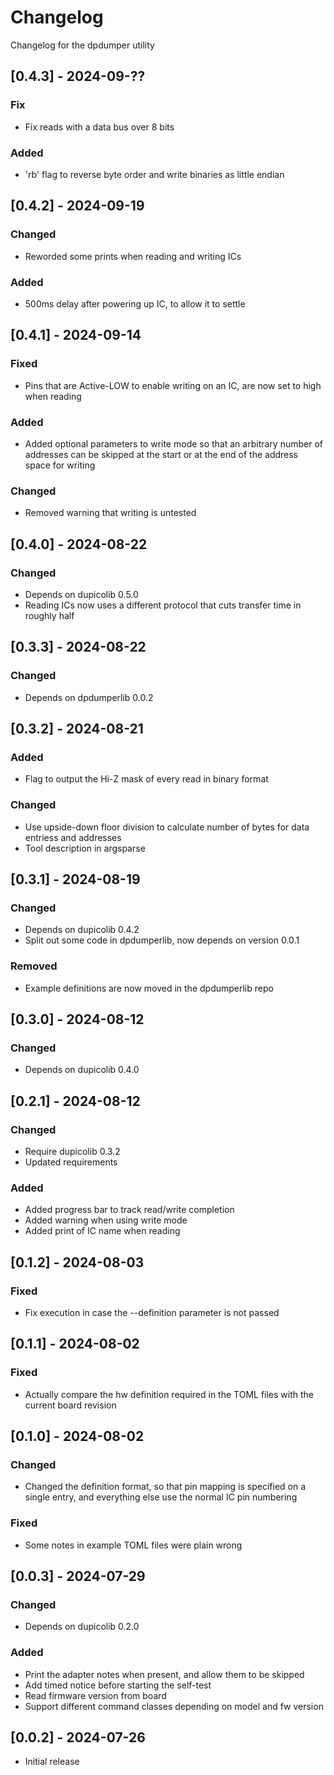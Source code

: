 # Changelog
Changelog for the dpdumper utility

## [0.4.3] - 2024-09-??
### Fix
- Fix reads with a data bus over 8 bits

### Added
- 'rb' flag to reverse byte order and write binaries as little endian

## [0.4.2] - 2024-09-19
### Changed
- Reworded some prints when reading and writing ICs

### Added
- 500ms delay after powering up IC, to allow it to settle

## [0.4.1] - 2024-09-14
### Fixed
- Pins that are Active-LOW to enable writing on an IC, are now set to high when reading

### Added
- Added optional parameters to write mode so that an arbitrary number of addresses can be skipped at the start or at the end of the address space for writing

### Changed
- Removed warning that writing is untested

## [0.4.0] - 2024-08-22
### Changed
- Depends on dupicolib 0.5.0
- Reading ICs now uses a different protocol that cuts transfer time in roughly half

## [0.3.3] - 2024-08-22
### Changed
- Depends on dpdumperlib 0.0.2

## [0.3.2] - 2024-08-21
### Added
- Flag to output the Hi-Z mask of every read in binary format

### Changed
- Use upside-down floor division to calculate number of bytes for data entriess and addresses
- Tool description in argsparse

## [0.3.1] - 2024-08-19
### Changed
- Depends on dupicolib 0.4.2
- Split out some code in dpdumperlib, now depends on version 0.0.1

### Removed
- Example definitions are now moved in the dpdumperlib repo

## [0.3.0] - 2024-08-12
### Changed
- Depends on dupicolib 0.4.0

## [0.2.1] - 2024-08-12
### Changed
- Require dupicolib 0.3.2
- Updated requirements

### Added
- Added progress bar to track read/write completion
- Added warning when using write mode
- Added print of IC name when reading

## [0.1.2] - 2024-08-03
### Fixed
- Fix execution in case the --definition parameter is not passed

## [0.1.1] - 2024-08-02
### Fixed
- Actually compare the hw definition required in the TOML files with the current board revision

## [0.1.0] - 2024-08-02
### Changed
- Changed the definition format, so that pin mapping is specified on a single entry, and everything else use the normal IC pin numbering

### Fixed
- Some notes in example TOML files were plain wrong

## [0.0.3] - 2024-07-29
### Changed
- Depends on dupicolib 0.2.0

### Added
- Print the adapter notes when present, and allow them to be skipped
- Add timed notice before starting the self-test
- Read firmware version from board
- Support different command classes depending on model and fw version

## [0.0.2] - 2024-07-26
- Initial release
